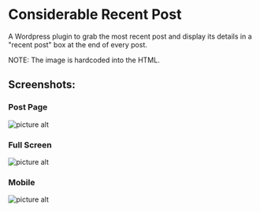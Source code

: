 # Considerable Recent Post #

A Wordpress plugin to grab the most recent post and display its details in a "recent post" box at the end of every post.

NOTE: The image is hardcoded into the HTML. 

## Screenshots: ##

### Post Page ###

![picture alt](https://i.imgur.com/uufmYJ3.png "Post Page")

### Full Screen ###

![picture alt](https://i.imgur.com/1D2uCYO.png "Full Screen")

### Mobile ###

![picture alt](https://i.imgur.com/ancewZf.png "Mobile")